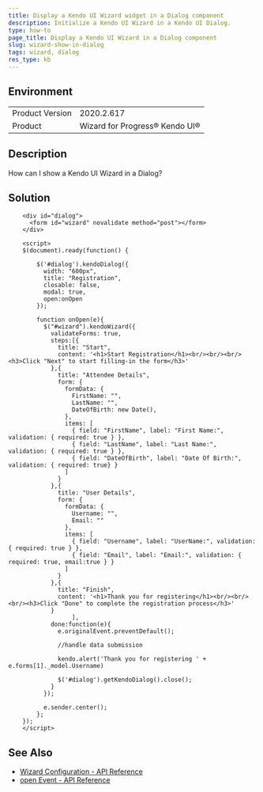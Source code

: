 ```yaml
---
title: Display a Kendo UI Wizard widget in a Dialog component
description: Initialize a Kendo UI Wizard in a Kendo UI Dialog.
type: how-to
page_title: Display a Kendo UI Wizard in a Dialog component
slug: wizard-show-in-dialog
tags: wizard, dialog
res_type: kb
---
```


## Environment
<table>
	<tbody>
		<tr>
			<td>Product Version</td>
			<td>2020.2.617</td>
		</tr>
		<tr>
			<td>Product</td>
			<td>Wizard for Progress® Kendo UI®</td>
		</tr>
	</tbody>
</table>


## Description
How can I show a Kendo UI Wizard in a Dialog?

## Solution

```dojo
    <div id="dialog">
      <form id="wizard" novalidate method="post"></form>
    </div>

    <script>
    $(document).ready(function() {

        $('#dialog').kendoDialog({
          width: "600px",
          title: "Registration",
          closable: false,
          modal: true,
          open:onOpen
        });

        function onOpen(e){
          $("#wizard").kendoWizard({
            validateForms: true,
            steps:[{
              title: "Start",
              content: '<h1>Start Registration</h1><br/><br/><br/><h3>Click "Next" to start filling-in the form</h3>'
            },{
              title: "Attendee Details",
              form: {
                formData: {
                  FirstName: "",
                  LastName: "",
                  DateOfBirth: new Date(),
                },
                items: [
                  { field: "FirstName", label: "First Name:", validation: { required: true } },
                  { field: "LastName", label: "Last Name:", validation: { required: true } },
                  { field: "DateOfBirth", label: "Date Of Birth:", validation: { required: true} }
                ]
              }
            },{
              title: "User Details",
              form: {
                formData: {
                  Username: "",
                  Email: ""
                },
                items: [
                  { field: "Username", label: "UserName:", validation: { required: true } },
                  { field: "Email", label: "Email:", validation: { required: true, email:true } }
                ]
              }
            },{
              title: "Finish",
              content: '<h1>Thank you for registering</h1><br/><br/><br/><h3>Click "Done" to complete the registration process</h3>'
            }
                  ],
            done:function(e){
              e.originalEvent.preventDefault();

              //handle data submission

              kendo.alert('Thank you for registering ' + e.forms[1]._model.Username)

              $('#dialog').getKendoDialog().close();
            }
          });

          e.sender.center();
        };
    });
    </script>
```

## See Also
* [Wizard Configuration - API Reference](https://docs.telerik.com/kendo-ui/api/javascript/ui/wizard)
* [open Event - API Reference](https://docs.telerik.com/kendo-ui/api/javascript/ui/dialog/events/open)
